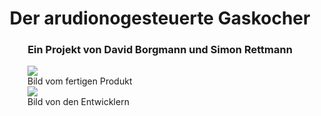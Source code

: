 <html>
<head>
<h1 align="center">Der arudionogesteuerte Gaskocher</h1> 
</head>
<h3 align="center"> Ein Projekt von David Borgmann und Simon Rettmann</h3>

<div class="gallery">
  <figure>
    <img src="https://user-images.githubusercontent.com/88385654/143037268-3350bee4-ea04-49e1-9e9e-01c0cc5e8074.png">
    <figcaption>Bild vom fertigen Produkt</figcaption>
    <img src="https://user-images.githubusercontent.com/88385654/143037251-346941dc-1f1a-4eaf-9ceb-508b2517a24c.png">
    <figcaption>Bild von den Entwicklern</figcaption>
</div>
